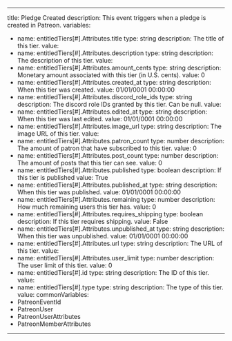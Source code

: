 ---
title: Pledge Created
description: This event triggers when a pledge is created in Patreon.
variables:
  - name: entitledTiers[#].Attributes.title
    type: string
    description: The title of this tier.
    value:
  - name: entitledTiers[#].Attributes.description
    type: string
    description: The description of this tier.
    value:
  - name: entitledTiers[#].Attributes.amount_cents
    type: string
    description: Monetary amount associated with this tier (in U.S. cents).
    value: 0
  - name: entitledTiers[#].Attributes.created_at
    type: string
    description: When this tier was created.
    value: 01/01/0001 00:00:00
  - name: entitledTiers[#].Attributes.discord_role_ids
    type: string
    description: The discord role IDs granted by this tier. Can be null.
    value:
  - name: entitledTiers[#].Attributes.edited_at
    type: string
    description: When this tier was last edited.
    value: 01/01/0001 00:00:00
  - name: entitledTiers[#].Attributes.image_url
    type: string
    description: The image URL of this tier.
    value:
  - name: entitledTiers[#].Attributes.patron_count
    type: number
    description: The amount of patron that have subscribed to this tier.
    value: 0
  - name: entitledTiers[#].Attributes.post_count
    type: number
    description: The amount of posts that this tier can see.
    value: 0
  - name: entitledTiers[#].Attributes.published
    type: boolean
    description: If this tier is published
    value: True
  - name: entitledTiers[#].Attributes.published_at
    type: string
    description: When this tier was published.
    value: 01/01/0001 00:00:00
  - name: entitledTiers[#].Attributes.remaining
    type: number
    description: How much remaining users this tier has.
    value: 0
  - name: entitledTiers[#].Attributes.requires_shipping
    type: boolean
    description: If this tier requires shipping.
    value: False
  - name: entitledTiers[#].Attributes.unpublished_at
    type: string
    description: When this tier was unpublished.
    value: 01/01/0001 00:00:00
  - name: entitledTiers[#].Attributes.url
    type: string
    description: The URL of this tier.
    value:
  - name: entitledTiers[#].Attributes.user_limit
    type: number
    description: The user limit of this tier.
    value: 0
  - name: entitledTiers[#].id
    type: string
    description: The ID of this tier.
    value:
  - name: entitledTiers[#].type
    type: string
    description: The type of this tier.
    value:
commonVariables:
  - PatreonEventId
  - PatreonUser
  - PatreonUserAttributes
  - PatreonMemberAttributes
  ---